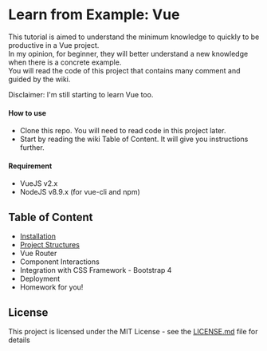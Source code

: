 # Learn from Example: Vue

This tutorial is aimed to understand the minimum knowledge to quickly to be productive in a Vue project.  
In my opinion, for beginner, they will better understand a new knowledge when there is a concrete example.  
You will read the code of this project that contains many comment and guided by the wiki.

Disclaimer: I'm still starting to learn Vue too.

#### How to use
- Clone this repo. You will need to read code in this project later.
- Start by reading the wiki Table of Content. It will give you instructions further.

#### Requirement
- VueJS v2.x
- NodeJS v8.9.x (for vue-cli and npm)

## Table of Content
- [Installation](wiki/installation.md)
- [Project Structures](wiki/project-structures.md)
- Vue Router
- Component Interactions
- Integration with CSS Framework - Bootstrap 4
- Deployment
- Homework for you!

## License
This project is licensed under the MIT License - see the [LICENSE.md](LICENSE.md) file for details
